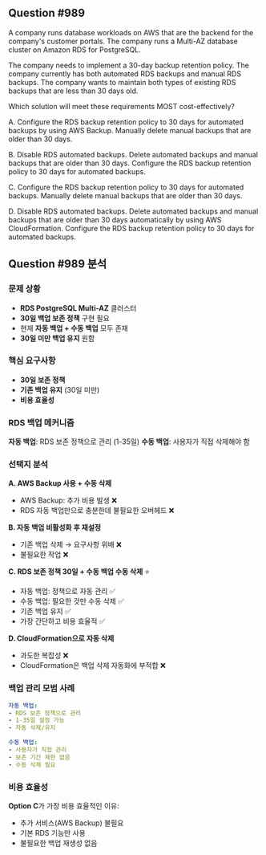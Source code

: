## Question #989
A company runs database workloads on AWS that are the backend for the company's customer portals. The company runs a Multi-AZ database cluster on Amazon RDS for PostgreSQL.

The company needs to implement a 30-day backup retention policy. The company currently has both automated RDS backups and manual RDS backups. The company wants to maintain both types of existing RDS backups that are less than 30 days old.

Which solution will meet these requirements MOST cost-effectively?

A. Configure the RDS backup retention policy to 30 days for automated backups by using AWS Backup. Manually delete manual backups that are older than 30 days.

B. Disable RDS automated backups. Delete automated backups and manual backups that are older than 30 days. Configure the RDS backup retention policy to 30 days for automated backups.

C. Configure the RDS backup retention policy to 30 days for automated backups. Manually delete manual backups that are older than 30 days.

D. Disable RDS automated backups. Delete automated backups and manual backups that are older than 30 days automatically by using AWS CloudFormation. Configure the RDS backup retention policy to 30 days for automated backups.


## Question #989 분석

### 문제 상황
- **RDS PostgreSQL Multi-AZ** 클러스터
- **30일 백업 보존 정책** 구현 필요
- 현재 **자동 백업 + 수동 백업** 모두 존재
- **30일 미만 백업 유지** 원함

### 핵심 요구사항
- **30일 보존 정책**
- **기존 백업 유지** (30일 미만)
- **비용 효율성**

### RDS 백업 메커니즘

**자동 백업**: RDS 보존 정책으로 관리 (1-35일)
**수동 백업**: 사용자가 직접 삭제해야 함

### 선택지 분석

**A. AWS Backup 사용 + 수동 삭제**
- AWS Backup: 추가 비용 발생 ❌
- RDS 자동 백업만으로 충분한데 불필요한 오버헤드 ❌

**B. 자동 백업 비활성화 후 재설정**
- 기존 백업 삭제 → 요구사항 위배 ❌
- 불필요한 작업 ❌

**C. RDS 보존 정책 30일 + 수동 백업 수동 삭제** ⭐
- 자동 백업: 정책으로 자동 관리 ✅
- 수동 백업: 필요한 것만 수동 삭제 ✅
- 기존 백업 유지 ✅
- 가장 간단하고 비용 효율적 ✅

**D. CloudFormation으로 자동 삭제**
- 과도한 복잡성 ❌
- CloudFormation은 백업 삭제 자동화에 부적합 ❌

### 백업 관리 모범 사례

```yaml
자동 백업:
- RDS 보존 정책으로 관리
- 1-35일 설정 가능
- 자동 삭제/유지

수동 백업:
- 사용자가 직접 관리
- 보존 기간 제한 없음
- 수동 삭제 필요
```

### 비용 효율성

**Option C**가 가장 비용 효율적인 이유:
- 추가 서비스(AWS Backup) 불필요
- 기본 RDS 기능만 사용
- 불필요한 백업 재생성 없음
